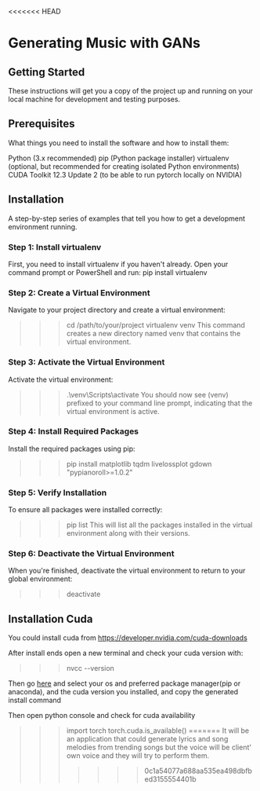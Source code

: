 <<<<<<< HEAD
# Generating Music with GANs 

## Getting Started
These instructions will get you a copy of the project up and running on your local machine for development and testing purposes. 

## Prerequisites
What things you need to install the software and how to install them:

Python (3.x recommended)
pip (Python package installer)
virtualenv (optional, but recommended for creating isolated Python environments)
CUDA Toolkit 12.3 Update 2 (to be able to run pytorch locally on NVIDIA)

## Installation
A step-by-step series of examples that tell you how to get a development environment running.

### Step 1: Install virtualenv
First, you need to install virtualenv if you haven't already. Open your command prompt or PowerShell and run:
pip install virtualenv

### Step 2: Create a Virtual Environment
Navigate to your project directory and create a virtual environment:
>>> cd /path/to/your/project
>>> virtualenv venv
This command creates a new directory named venv that contains the virtual environment.

### Step 3: Activate the Virtual Environment
Activate the virtual environment:

>>> .\venv\Scripts\activate
You should now see (venv) prefixed to your command line prompt, indicating that the virtual environment is active.

### Step 4: Install Required Packages
Install the required packages using pip:

>>> pip install matplotlib tqdm livelossplot gdown "pypianoroll>=1.0.2"

### Step 5: Verify Installation
To ensure all packages were installed correctly:

>>> pip list
This will list all the packages installed in the virtual environment along with their versions.

### Step 6: Deactivate the Virtual Environment
When you're finished, deactivate the virtual environment to return to your global environment:

>>> deactivate

## Installation Cuda
You could install cuda from https://developer.nvidia.com/cuda-downloads

After install ends open a new terminal and check your cuda version with:
>>> nvcc --version

Then go [here](https://pytorch.org/get-started/locally/) and select your os and preferred package manager(pip or anaconda), and the cuda version you installed, and copy the generated install command

Then open python console and check for cuda availability

>>> import torch
>>> torch.cuda.is_available()
=======
It will be an application that could generate lyrics and song melodies from trending songs but the voice will be client' own voice and they will try to perform them.
>>>>>>> 0c1a54077a688aa535ea498dbfbed3155554401b
